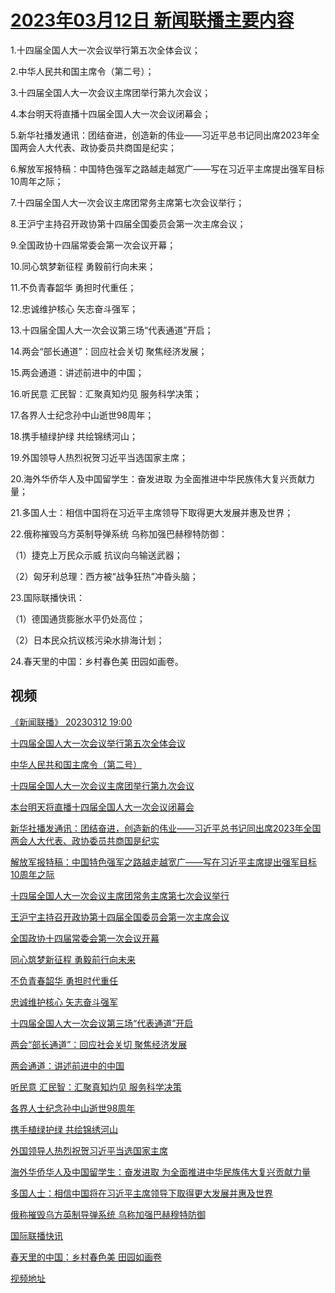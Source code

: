 # [2023年03月12日 新闻联播主要内容](https://tv.cctv.com/lm/xwlb/day/20230312.shtml)

1.十四届全国人大一次会议举行第五次全体会议；

2.中华人民共和国主席令（第二号）；

3.十四届全国人大一次会议主席团举行第九次会议；

4.本台明天将直播十四届全国人大一次会议闭幕会；

5.新华社播发通讯：团结奋进，创造新的伟业——习近平总书记同出席2023年全国两会人大代表、政协委员共商国是纪实；

6.解放军报特稿：中国特色强军之路越走越宽广——写在习近平主席提出强军目标10周年之际；

7.十四届全国人大一次会议主席团常务主席第七次会议举行；

8.王沪宁主持召开政协第十四届全国委员会第一次主席会议；

9.全国政协十四届常委会第一次会议开幕；

10.同心筑梦新征程 勇毅前行向未来；

11.不负青春韶华 勇担时代重任；

12.忠诚维护核心 矢志奋斗强军；

13.十四届全国人大一次会议第三场“代表通道”开启；

14.两会“部长通道”：回应社会关切 聚焦经济发展；

15.两会通道：讲述前进中的中国；

16.听民意 汇民智：汇聚真知灼见 服务科学决策；

17.各界人士纪念孙中山逝世98周年；

18.携手植绿护绿 共绘锦绣河山；

19.外国领导人热烈祝贺习近平当选国家主席；

20.海外华侨华人及中国留学生：奋发进取 为全面推进中华民族伟大复兴贡献力量；

21.多国人士：相信中国将在习近平主席领导下取得更大发展并惠及世界；

22.俄称摧毁乌方英制导弹系统 乌称加强巴赫穆特防御：

（1）捷克上万民众示威 抗议向乌输送武器；

（2）匈牙利总理：西方被“战争狂热”冲昏头脑；

23.国际联播快讯：

（1）德国通货膨胀水平仍处高位；

（2）日本民众抗议核污染水排海计划；

24.春天里的中国：乡村春色美 田园如画卷。

## 视频

[《新闻联播》 20230312 19:00](https://tv.cctv.com/2023/03/12/VIDErG7zP9GY3cZedoEXZ8BN230312.shtml)

[十四届全国人大一次会议举行第五次全体会议](https://tv.cctv.com/2023/03/12/VIDEwy4IfzWaN5gNw6E9yKUS230312.shtml)

[中华人民共和国主席令（第二号）](https://tv.cctv.com/2023/03/12/VIDEUGI2z4n74FyfFqqBnzpF230312.shtml)

[十四届全国人大一次会议主席团举行第九次会议](https://tv.cctv.com/2023/03/12/VIDEmzBzWgJxwETYerJPThK7230312.shtml)

[本台明天将直播十四届全国人大一次会议闭幕会](https://tv.cctv.com/2023/03/12/VIDEN9cpeX2sWpjFdsu38pUk230312.shtml)

[新华社播发通讯：团结奋进，创造新的伟业——习近平总书记同出席2023年全国两会人大代表、政协委员共商国是纪实](https://tv.cctv.com/2023/03/12/VIDEH05B5IiOwQywnItXaWZv230312.shtml)

[解放军报特稿：中国特色强军之路越走越宽广——写在习近平主席提出强军目标10周年之际](https://tv.cctv.com/2023/03/12/VIDETZj9h7Nb8zNS4IZ2DvTx230312.shtml)

[十四届全国人大一次会议主席团常务主席第七次会议举行](https://tv.cctv.com/2023/03/12/VIDELSfhF7SWeMpKQnmb0IrN230312.shtml)

[王沪宁主持召开政协第十四届全国委员会第一次主席会议](https://tv.cctv.com/2023/03/12/VIDE9onOm3FGfaS2XUD8ImIq230312.shtml)

[全国政协十四届常委会第一次会议开幕](https://tv.cctv.com/2023/03/12/VIDElHzhvgAyIDLbdVhW9Ihk230312.shtml)

[同心筑梦新征程 勇毅前行向未来](https://tv.cctv.com/2023/03/12/VIDEhl2chpqKQfZtLyhJXOFV230312.shtml)

[不负青春韶华 勇担时代重任](https://tv.cctv.com/2023/03/12/VIDEle6ocdxCnSumnxjwczl7230312.shtml)

[忠诚维护核心 矢志奋斗强军](https://tv.cctv.com/2023/03/12/VIDEizMfPFdIbNwGQlACIgV8230312.shtml)

[十四届全国人大一次会议第三场“代表通道”开启](https://tv.cctv.com/2023/03/12/VIDEnrXgAwA9roFryE3GXIwR230312.shtml)

[两会“部长通道”：回应社会关切 聚焦经济发展](https://tv.cctv.com/2023/03/12/VIDEZHjQgRQNtayiNUCkqibW230312.shtml)

[两会通道：讲述前进中的中国](https://tv.cctv.com/2023/03/12/VIDEHCtbL7ovhf1abtr39sP0230312.shtml)

[听民意 汇民智：汇聚真知灼见 服务科学决策](https://tv.cctv.com/2023/03/12/VIDEPSijJMz9eYCyMvRq8n7z230312.shtml)

[各界人士纪念孙中山逝世98周年](https://tv.cctv.com/2023/03/12/VIDEIG5KsBBbI1mgITbHDTj2230312.shtml)

[携手植绿护绿 共绘锦绣河山](https://tv.cctv.com/2023/03/12/VIDEZ6Za9LpYjxaTXsubQVFx230312.shtml)

[外国领导人热烈祝贺习近平当选国家主席](https://tv.cctv.com/2023/03/12/VIDE4W0vloRHh7e81X9MbqaF230312.shtml)

[海外华侨华人及中国留学生：奋发进取 为全面推进中华民族伟大复兴贡献力量](https://tv.cctv.com/2023/03/12/VIDEuBvYvDq5P48CoWOEmsF7230312.shtml)

[多国人士：相信中国将在习近平主席领导下取得更大发展并惠及世界](https://tv.cctv.com/2023/03/12/VIDEJTUHwuZTkJDxYlmCnqk3230312.shtml)

[俄称摧毁乌方英制导弹系统 乌称加强巴赫穆特防御](https://tv.cctv.com/2023/03/12/VIDEEV9LAXAc9f7jtakEjyRY230312.shtml)

[国际联播快讯](https://tv.cctv.com/2023/03/12/VIDEe1K6LWMqJgXLoV0l6I7E230312.shtml)

[春天里的中国：乡村春色美 田园如画卷](https://tv.cctv.com/2023/03/12/VIDEgtvfHJgDJ5EvhJTB0EZi230312.shtml)

[视频地址](https://tv.cctv.com/lm/xwlb/day/20230312.shtml) 

